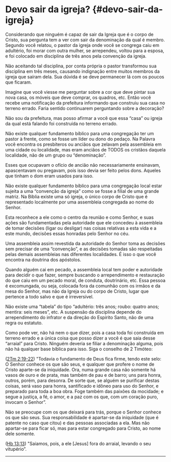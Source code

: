 # Devo sair da igreja? {#devo-sair-da-igreja}

Considerando que ninguém é capaz de sair da Igreja que é o corpo de Cristo, sua pergunta tem a ver com sair da denominação da qual é membro. Segundo você relatou, o pastor da igreja onde você se congrega caiu em adultério, foi morar com outra mulher, se arrependeu, voltou para a esposa, e foi colocado em disciplina de três anos pela convenção da igreja.

Não aceitando tal disciplina, por conta própria o pastor transformou sua disciplina em três meses, causando indignação entre muitos membros da igreja que saíram dela. Sua dúvida é se deve permanecer lá com os poucos que ficaram.

Imagine que você viesse me perguntar sobre a cor que deve pintar sua nova casa, os móveis que deve comprar, os quadros, etc. Então você recebe uma notificação da prefeitura informando que construiu sua casa no terreno errado. Faria sentido continuarem perguntando sobre a decoração?

Não sou da prefeitura, mas posso afirmar a você que essa “casa” ou igreja da qual está falando foi construída no terreno errado.

Não existe qualquer fundamento bíblico para uma congregação ter um pastor à frente, como se fosse um líder ou dono do pedaço. Na Palavra você encontra os presbíteros ou anciãos que zelavam pela assembleia em uma cidade ou localidade, mas eram anciãos de TODOS os cristãos daquela localidade, não de um grupo ou “denominação”.

Esses que ocupavam o ofício de ancião não necessariamente ensinavam, apascentavam ou pregavam, pois isso devia ser feito pelos dons. Aqueles que tinham o dom eram usados para isso.

Não existe qualquer fundamento bíblico para uma congregação local estar sujeita a uma “convenção da igreja” como se fosse a filial de uma grande matriz. Na Bíblia existe uma só igreja, o único corpo de Cristo que é representado localmente por uma assembleia congregada ao nome do Senhor.

Esta reconhece a ele como o centro da reunião e como Senhor, e suas ações são fundamentadas pela autoridade que ele concedeu à assembleia de tomar decisões (ligar ou desligar) nas coisas relativas a esta vida e a este mundo, decisões essas honradas pelo Senhor no céu.

Uma assembleia assim revestida da autoridade do Senhor toma as decisões sem precisar de uma “convenção”, e as decisões tomadas são respeitadas pelas demais assembleias nas diferentes localidades. É isso o que você encontra na doutrina dos apóstolos.

Quando alguém cai em pecado, a assembleia local tem poder e autoridade para decidir o que fazer, sempre buscando o arrependimento e restauração do que caiu em um pecado moral, de conduta, doutrinário, etc. Essa pessoa é excomungada, ou seja, colocada fora da comunhão com os irmãos e da mesa do Senhor, mas não da Igreja ou do corpo de Cristo, lugar que pertence a todo salvo e que é irreversível.

Não existe uma “tabela” do tipo “adultério: três anos; roubo: quatro anos; mentira: seis meses”, etc. A suspensão da disciplina depende do arrependimento do infrator e da direção do Espírito Santo, não de uma regra ou estatuto.

Como pode ver, não há nem o que dizer, pois a casa toda foi construída em terreno errado e a única coisa que posso dizer a você é que saia desse “arraial” para Cristo. Ninguém deveria se filiar a denominação alguma, pois não há qualquer base bíblica para isso. Siga o conselho de 2 Timóteo:

([2Tm 2:19-22](http://bibliaonline.com.br/acf/2tm/2/19-22)) &quot;Todavia o fundamento de Deus fica firme, tendo este selo: O Senhor conhece os que são seus, e qualquer que profere o nome de Cristo aparte-se da iniquidade. Ora, numa grande casa não somente há vasos de ouro e de prata, mas também de pau e de barro; uns para honra, outros, porém, para desonra. De sorte que, se alguém se purificar destas coisas, será vaso para honra, santificado e idôneo para uso do Senhor, e preparado para toda a boa obra. Foge também das paixões da mocidade; e segue a justiça, a fé, o amor, e a paz com os que, com um coração puro, invocam o Senhor”.

Não se preocupe com os que deixará para trás, porque o Senhor conhece os que são seus. Sua responsabilidade é apartar-se da iniquidade (que é patente no caso que citou) e das pessoas associadas a ela. Mas não apartar-se para ficar só, mas para estar congregado para Cristo, ao nome dele somente.

([Hb 13:13](http://bibliaonline.com.br/acf/hb/13/13)) &quot;Saiamos, pois, a ele [Jesus] fora do arraial, levando o seu vitupério”.

*****